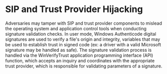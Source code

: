 # SIP and Trust Provider Hijacking

Adversaries may tamper with SIP and trust provider components to mislead the operating system and application control tools when conducting signature validation checks. In user mode, Windows Authenticode digital signatures are used to verify a file's origin and integrity, variables that may be used to establish trust in signed code (ex: a driver with a valid Microsoft signature may be handled as safe). The signature validation process is handled via the WinVerifyTrust application programming interface (API) function, which accepts an inquiry and coordinates with the appropriate trust provider, which is responsible for validating parameters of a signature.